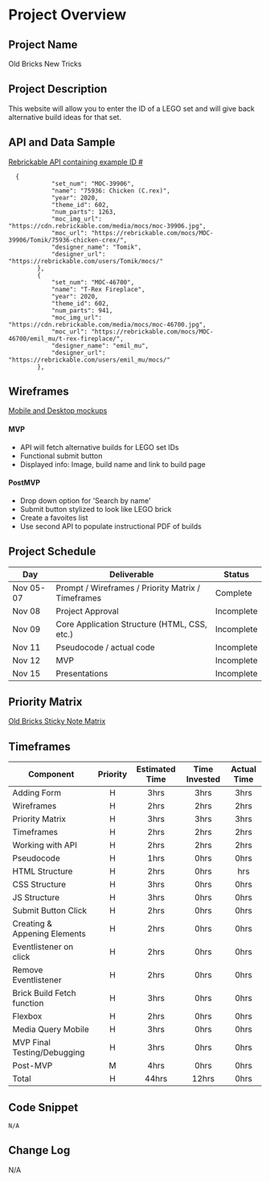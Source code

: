 # Project Overview

## Project Name

Old Bricks New Tricks

## Project Description

This website will allow you to enter the ID of a LEGO set and will give back alternative build ideas for that set. 

## API and Data Sample
[Rebrickable API containing example ID #](https://rebrickable.com/api/v3/lego/sets/75936-1/alternates/?key=430949585e7e48d558a057f45e6f437f)

```
  {
            "set_num": "MOC-39906",
            "name": "75936: Chicken (C.rex)",
            "year": 2020,
            "theme_id": 602,
            "num_parts": 1263,
            "moc_img_url": "https://cdn.rebrickable.com/media/mocs/moc-39906.jpg",
            "moc_url": "https://rebrickable.com/mocs/MOC-39906/Tomik/75936-chicken-crex/",
            "designer_name": "Tomik",
            "designer_url": "https://rebrickable.com/users/Tomik/mocs/"
        },
        {
            "set_num": "MOC-46700",
            "name": "T-Rex Fireplace",
            "year": 2020,
            "theme_id": 602,
            "num_parts": 941,
            "moc_img_url": "https://cdn.rebrickable.com/media/mocs/moc-46700.jpg",
            "moc_url": "https://rebrickable.com/mocs/MOC-46700/emil_mu/t-rex-fireplace/",
            "designer_name": "emil_mu",
            "designer_url": "https://rebrickable.com/users/emil_mu/mocs/"
        },
```

## Wireframes

[Mobile and Desktop mockups](https://i.ibb.co/LStv9GB/Old-Bricks-Wireframe.png)

#### MVP 

- API will fetch alternative builds for LEGO set IDs
- Functional submit button
- Displayed info: Image, build name and link to build page


#### PostMVP  

- Drop down option for 'Search by name'
- Submit button stylized to look like LEGO brick
- Create a favoites list
- Use second API to populate instructional PDF of builds

## Project Schedule


|  Day | Deliverable | Status
|---|---| ---|
|Nov 05-07| Prompt / Wireframes / Priority Matrix / Timeframes | Complete
|Nov 08| Project Approval | Incomplete
|Nov 09| Core Application Structure (HTML, CSS, etc.) | Incomplete
|Nov 11| Pseudocode / actual code | Incomplete
|Nov 12| MVP | Incomplete
|Nov 15| Presentations | Incomplete

## Priority Matrix

[Old Bricks Sticky Note Matrix](https://i.ibb.co/rMy5XtG/Old-Bricks-Priority-Matrix.png)

## Timeframes

| Component | Priority | Estimated Time | Time Invested | Actual Time |
| --- | :---: |  :---: | :---: | :---: |
| Adding Form | H | 3hrs| 3hrs | 3hrs |
| Wireframes | H | 2hrs| 2hrs | 2hrs |
| Priority Matrix | H | 3hrs| 3hrs | 3hrs |
| Timeframes | H | 2hrs| 2hrs | 2hrs |
| Working with API | H | 2hrs| 2hrs | 2hrs |
| Pseudocode | H | 1hrs| 0hrs | 0hrs |
| HTML Structure | H | 2hrs| 0hrs | hrs |
| CSS Structure | H | 3hrs| 0hrs | 0hrs |
| JS Structure | H | 3hrs| 0hrs | 0hrs |
| Submit Button Click | H | 2hrs| 0hrs | 0hrs |
| Creating & Appening Elements | H | 2hrs| 0hrs | 0hrs |
| Eventlistener on click | H | 2hrs| 0hrs | 0hrs |
| Remove Eventlistener | H | 2hrs| 0hrs | 0hrs |
| Brick Build Fetch function| H | 3hrs | 0hrs| 0hrs|
| Flexbox | H | 2hrs| 0hrs | 0hrs |
| Media Query Mobile | H | 3hrs| 0hrs | 0hrs |
| MVP Final Testing/Debugging | H | 3hrs| 0hrs | 0hrs |
| Post-MVP | M | 4hrs| 0hrs | 0hrs |
| Total | H | 44hrs| 12hrs | 0hrs |

## Code Snippet

```
N/A
```

## Change Log
N/A